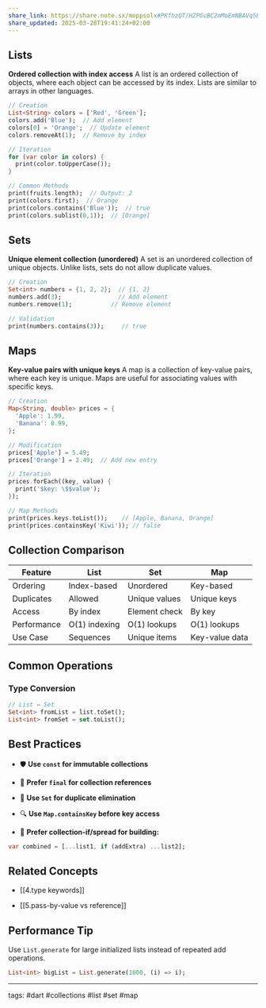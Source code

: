 ```yaml
---
share_link: https://share.note.sx/moppsolx#PKfhzQT/HZPGvBC2mMoEmNBAVq5EAJm0os6rlTeC4JI
share_updated: 2025-03-28T19:41:24+02:00
---
```


## Lists
**Ordered collection with index access**
A list is an ordered collection of objects, where each object can be accessed by its index. Lists are similar to arrays in other languages.

```dart
// Creation  
List<String> colors = ['Red', 'Green'];
colors.add('Blue');  // Add element
colors[0] = 'Orange';  // Update element
colors.removeAt(1);  // Remove by index

// Iteration
for (var color in colors) {
  print(color.toUpperCase());
}

// Common Methods
print(fruits.length);  // Output: 2
print(colors.first);  // Orange
print(colors.contains('Blue'));  // true
print(colors.sublist(0,1));  // [Orange]
```

## Sets

**Unique element collection (unordered)**
A set is an unordered collection of unique objects. Unlike lists, sets do not allow duplicate values.

```dart
// Creation  
Set<int> numbers = {1, 2, 2};  // {1, 2}
numbers.add(3);                // Add element
numbers.remove(1);           // Remove element

// Validation
print(numbers.contains(3));     // true
```

## Maps

**Key-value pairs with unique keys**
A map is a collection of key-value pairs, where each key is unique. Maps are useful for associating values with specific keys.

```dart
// Creation
Map<String, double> prices = {
  'Apple': 1.99,
  'Banana': 0.99,
};

// Modification
prices['Apple'] = 5.49;  
prices['Orange'] = 2.49;  // Add new entry

// Iteration
prices.forEach((key, value) {
  print('$key: \$$value');
});

// Map Methods
print(prices.keys.toList());    // [Apple, Banana, Orange]
print(prices.containsKey('Kiwi')); // false
```

## Collection Comparison

|Feature|List|Set|Map|
|---|---|---|---|
|Ordering|Index-based|Unordered|Key-based|
|Duplicates|Allowed|Unique values|Unique keys|
|Access|By index|Element check|By key|
|Performance|O(1) indexing|O(1) lookups|O(1) lookups|
|Use Case|Sequences|Unique items|Key-value data|

## Common Operations

### Type Conversion

```dart
// List ↔ Set
Set<int> fromList = list.toSet();
List<int> fromSet = set.toList();
```

## Best Practices

- 🛡️ **Use `const` for immutable collections**
    
- 🔑 **Prefer `final` for collection references**
    
- 🧹 **Use `Set` for duplicate elimination**
    
- 🔍 **Use `Map.containsKey` before key access**
    
- 🚀 **Prefer collection-if/spread for building:**
    

```dart
var combined = [...list1, if (addExtra) ...list2];
```

## Related Concepts
- [[4.type keywords]]
    
- [[5.pass-by-value vs reference]]
## Performance Tip

Use `List.generate` for large initialized lists instead of repeated add operations.

```dart
List<int> bigList = List.generate(1000, (i) => i);
```
---

tags: #dart #collections #list #set #map